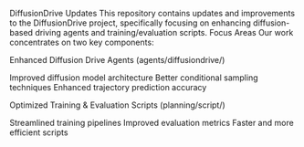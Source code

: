 DiffusionDrive Updates
This repository contains updates and improvements to the DiffusionDrive project, specifically focusing on enhancing diffusion-based driving agents and training/evaluation scripts.
Focus Areas
Our work concentrates on two key components:

Enhanced Diffusion Drive Agents (agents/diffusiondrive/)

Improved diffusion model architecture
Better conditional sampling techniques
Enhanced trajectory prediction accuracy


Optimized Training & Evaluation Scripts (planning/script/)

Streamlined training pipelines
Improved evaluation metrics
Faster and more efficient scripts

